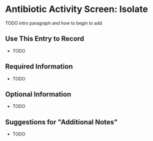 # Antibiotic Activity Screen: Isolate

TODO intro paragraph and how to begin to add

## Use This Entry to Record

- TODO

## Required Information

- TODO

## Optional Information

- TODO

## Suggestions for "Additional Notes"

- TODO